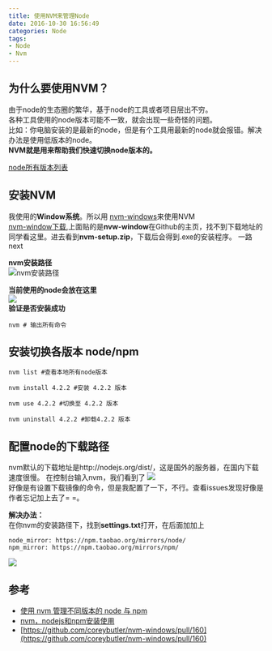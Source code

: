 ```yaml
---
title: 使用NVM来管理Node
date: 2016-10-30 16:56:49
categories: Node
tags:
- Node
- Nvm
---
```


## 为什么要使用NVM？
由于node的生态圈的繁华，基于node的工具或者项目层出不穷。  
各种工具使用的node版本可能不一致，就会出现一些奇怪的问题。  
比如：你电脑安装的是最新的node，但是有个工具用最新的node就会报错。解决办法是使用低版本的node。  
**NVM就是用来帮助我们快速切换node版本的。**  
<!--more-->
[node所有版本列表](https://nodejs.org/en/download/releases/)

## 安装NVM

我使用的**Window系统**。所以用
[nvm-windows](https://github.com/coreybutler/nvm-windows)来使用NVM  
[nvm-window下载](https://github.com/coreybutler/nvm-windows/releases),上面贴的是**nvw-window**在Github的主页，找不到下载地址的同学看这里。进去看到**nvm-setup.zip**，下载后会得到.exe的安装程序。
一路next  


**nvm安装路径**  
![nvm安装路径](http://odlhbbkmh.bkt.clouddn.com/16-10-30/54735866.jpg)  


**当前使用的node会放在这里**  
![](http://odlhbbkmh.bkt.clouddn.com/16-10-30/12257774.jpg)  
**验证是否安装成功**
```
nvm # 输出所有命令
```

## 安装切换各版本 node/npm

```
nvm list #查看本地所有node版本

nvm install 4.2.2 #安装 4.2.2 版本

nvm use 4.2.2 #切换至 4.2.2 版本

nvm uninstall 4.2.2 #卸载4.2.2 版本
```

## 配置node的下载路径
nvm默认的下载地址是http://nodejs.org/dist/，这是国外的服务器，在国内下载速度很慢。
在控制台输入nvm，我们看到了
![](http://odlhbbkmh.bkt.clouddn.com/16-10-30/26752405.jpg)  
好像是有设置下载镜像的命令，但是我配置了一下，不行。查看issues发现好像是作者忘记加上去了= =。

**解决办法：**  
在你nvm的安装路径下，找到**settings.txt**打开，在后面加加上
```
node_mirror: https://npm.taobao.org/mirrors/node/
npm_mirror: https://npm.taobao.org/mirrors/npm/
```

![](http://odlhbbkmh.bkt.clouddn.com/16-10-30/28136746.jpg)


## 参考

* [使用 nvm 管理不同版本的 node 与 npm](http://www.cnblogs.com/kaiye/p/4937191.html)
* [nvm，nodejs和npm安装使用](http://www.kancloud.cn/summer/nodejs-install/71975)
* [https://github.com/coreybutler/nvm-windows/pull/160](https://github.com/coreybutler/nvm-windows/pull/160)